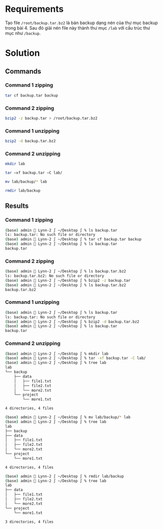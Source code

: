 <h1>Requirements</h1>

Tạo file  `/root/backup.tar.bz2`  là bản backup dạng nén của thư mục backup trong bài 4. 
Sau đó giải nén file này thành thư mục  `/lab`  với cấu trúc thư mục như  `/backup`.

<h1>Solution</h1>

<h2>Commands</h2>

<h3>Command 1 zipping</h3>

```sh
tar cf backup.tar backup
```

<h3>Command 2 zipping</h3>

```sh
bzip2 -z backup.tar > /root/backup.tar.bz2
```

<h3>Command 1 unzipping</h3>

```sh
bzip2 -d backup.tar.bz2
```

<h3>Command 2 unzipping</h3>

```sh
mkdir lab
```
```sh
tar –xf backup.tar –C lab/
```
```sh
mv lab/backup/* lab
```
```sh
rmdir lab/backup
```

<h2>Results</h2>

<h3>Command 1 zipping</h3>

```sh
(base) admin  Lynn-2 ∫ ~/Desktop ∫ % ls backup.tar
ls: backup.tar: No such file or directory
(base) admin  Lynn-2 ∫ ~/Desktop ∫ % tar cf backup.tar backup
(base) admin  Lynn-2 ∫ ~/Desktop ∫ % ls backup.tar           
backup.tar
```

<h3>Command 2 zipping</h3>

```sh
(base) admin  Lynn-2 ∫ ~/Desktop ∫ % ls backup.tar.bz2  
ls: backup.tar.bz2: No such file or directory
(base) admin  Lynn-2 ∫ ~/Desktop ∫ % bzip2 -z backup.tar     
(base) admin  Lynn-2 ∫ ~/Desktop ∫ % ls backup.tar.bz2  
backup.tar.bz2
```

<h3>Command 1 unzipping</h3>

```sh
(base) admin  Lynn-2 ∫ ~/Desktop ∫ % ls backup.tar                         
ls: backup.tar: No such file or directory
(base) admin  Lynn-2 ∫ ~/Desktop ∫ % bzip2 -d backup.tar.bz2
(base) admin  Lynn-2 ∫ ~/Desktop ∫ % ls backup.tar          
backup.tar
```

<h3>Command 2 unzipping</h3>

```sh
(base) admin  Lynn-2 ∫ ~/Desktop ∫ % mkdir lab
(base) admin  Lynn-2 ∫ ~/Desktop ∫ % tar -xf backup.tar -C lab/
(base) admin  Lynn-2 ∫ ~/Desktop ∫ % tree lab
lab
└── backup
    ├── data
    │   ├── file1.txt
    │   ├── file2.txt
    │   └── more2.txt
    └── project
        └── more1.txt

4 directories, 4 files
```


```sh
(base) admin  Lynn-2 ∫ ~/Desktop ∫ % mv lab/backup/* lab
(base) admin  Lynn-2 ∫ ~/Desktop ∫ % tree lab           
lab
├── backup
├── data
│   ├── file1.txt
│   ├── file2.txt
│   └── more2.txt
└── project
    └── more1.txt

4 directories, 4 files
```

```sh
(base) admin  Lynn-2 ∫ ~/Desktop ∫ % rmdir lab/backup
(base) admin  Lynn-2 ∫ ~/Desktop ∫ % tree lab        
lab
├── data
│   ├── file1.txt
│   ├── file2.txt
│   └── more2.txt
└── project
    └── more1.txt

3 directories, 4 files
```